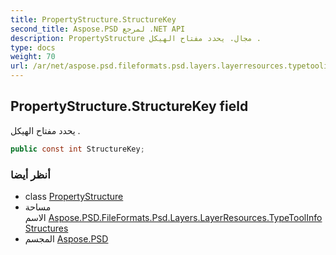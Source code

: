 ```yaml
---
title: PropertyStructure.StructureKey
second_title: Aspose.PSD لمرجع .NET API
description: PropertyStructure مجال. يحدد مفتاح الهيكل .
type: docs
weight: 70
url: /ar/net/aspose.psd.fileformats.psd.layers.layerresources.typetoolinfostructures/propertystructure/structurekey/
---
```

## PropertyStructure.StructureKey field

يحدد مفتاح الهيكل .

```csharp
public const int StructureKey;
```

### أنظر أيضا

* class [PropertyStructure](../)
* مساحة الاسم [Aspose.PSD.FileFormats.Psd.Layers.LayerResources.TypeToolInfoStructures](../../propertystructure/)
* المجسم [Aspose.PSD](../../../)


